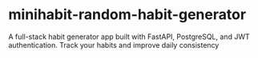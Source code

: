 # minihabit-random-habit-generator
A full-stack habit generator app built with FastAPI, PostgreSQL, and JWT authentication. Track your habits and improve daily consistency
